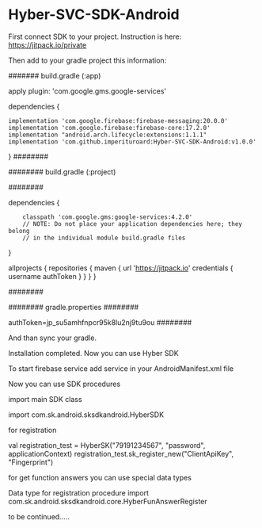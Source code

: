 # Hyber-SVC-SDK-Android

First connect SDK to your project. Instruction is here: https://jitpack.io/private

Then add to your gradle project this information:


#######
build.gradle (:app)

apply plugin: 'com.google.gms.google-services'

dependencies {
    
    implementation 'com.google.firebase:firebase-messaging:20.0.0'
    implementation 'com.google.firebase:firebase-core:17.2.0'
    implementation "android.arch.lifecycle:extensions:1.1.1"
    implementation 'com.github.imperituroard:Hyber-SVC-SDK-Android:v1.0.0'
}
########


########
build.gradle (:project)

########

dependencies {

        classpath 'com.google.gms:google-services:4.2.0'
        // NOTE: Do not place your application dependencies here; they belong
        // in the individual module build.gradle files
}

allprojects {
    repositories {
        maven {
            url 'https://jitpack.io'
            credentials { username authToken }
        }
    }
}

########

########
gradle.properties
########

authToken=jp_su5amhfnpcr95k8lu2nj9tu9ou
########


And than sync your gradle.

Installation completed. Now you can use Hyber SDK

To start firebase service add service in your AndroidManifest.xml file

<service
    android:name="com.sk.android.sksdkandroid.HyberFirebaseService">
    <intent-filter>
         <action android:name="com.google.firebase.MESSAGING_EVENT"/>
    </intent-filter>
</service>


Now you can use SDK procedures

import main SDK class

import com.sk.android.sksdkandroid.HyberSDK


for registration 

val registration_test = HyberSK("79191234567", "password", applicationContext)
registration_test.sk_register_new("ClientApiKey", "Fingerprint")


for get function answers you can use special data types

Data type for registration procedure
import com.sk.android.sksdkandroid.core.HyberFunAnswerRegister



to be continued.....
